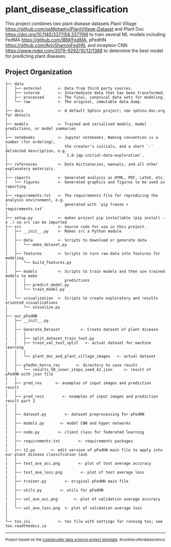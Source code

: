 plant_disease_classification
==============================

This project combines two plant disease datasets Plant Village https://github.com/spMohanty/PlantVillage-Dataset and Plant Doc https://doi.org/10.1145/3371158.3371196 to train several ML models including FedMA https://github.com/IBM/FedMA, pFedHN https://github.com/AvivSham/pFedHN, and inception CNN https://www.mdpi.com/2079-9292/10/12/1388 to determine the best model for predicting plant diseases.


Project Organization
------------
    ├── data
    │   ├── external       <- Data from third party sources.
    │   ├── interim        <- Intermediate data that has been transformed.
    │   ├── processed      <- The final, canonical data sets for modeling.
    │   └── raw            <- The original, immutable data dump.
    │
    ├── docs               <- A default Sphinx project; see sphinx-doc.org for details
    │
    ├── models             <- Trained and serialized models, model predictions, or model summaries
    │
    ├── notebooks          <- Jupyter notebooks. Naming convention is a number (for ordering),
    │                         the creator's initials, and a short `-` delimited description, e.g.
    │                         `1.0-jqp-initial-data-exploration`.
    │
    ├── references         <- Data dictionaries, manuals, and all other explanatory materials.
    │
    ├── reports            <- Generated analysis as HTML, PDF, LaTeX, etc.
    │   └── figures        <- Generated graphics and figures to be used in reporting
    │
    ├── requirements.txt   <- The requirements file for reproducing the analysis environment, e.g.
    │                         generated with `pip freeze > requirements.txt`
    │
    ├── setup.py           <- makes project pip installable (pip install -e .) so src can be imported
    ├── src                <- Source code for use in this project.
    │   ├── __init__.py    <- Makes src a Python module
    │   │
    │   ├── data           <- Scripts to download or generate data
    │   │   └── make_dataset.py
    │   │
    │   ├── features       <- Scripts to turn raw data into features for modeling
    │   │   └── build_features.py
    │   │
    │   ├── models         <- Scripts to train models and then use trained models to make
    │   │   │                 predictions
    │   │   ├── predict_model.py
    │   │   └── train_model.py
    │   │
    │   └── visualization  <- Scripts to create exploratory and results oriented visualizations
    │       └── visualize.py
    │
    ├── our_pFedHN
    │   ├── __init__.py 
    │   │
    │   ├── Generate_Dataset         <- Create dataset of plant disease
    │   │   |
    |   |   ├── split_dataset_train_test.py   
    |   |   ├── train_val_test_split   <- actual dataset for machine learning
    |   |   |
    |   |   └── plant_doc_and_plant_village_images   <- actual dataset
    │   |
    │   ├── pfedhn_hetro_res       <- directory to save result
    │   │   └── results_50_inner_steps_seed_42.json     <- result of pFedHN with json file
    |   |
    |   ├── pred_res      <- examples of input images and prediction result
    │   │
    │   ├── pred_res1        <- examples of input images and prediction result part 2
    |   |
    |   │
    |   ├── dataset.py        <- dataset preprocessing for pFedHN
    │   │ 
    |   ├── models.py       <- model CNN and hyper networks 
    |   |
    |   ├── node.py        <- client class for federated learning
    |   |
    |   ├── requirements.txt        <- requirements packages
    |   |
    |   ├── t2.py       <- edit version of pFedHN main file to apply into our plant disease classifcation task
    │   │ 
    |   ├── test_ave_acc.png        <- plot of test average accuracy
    |   |
    |   ├── test_ave_loss.png        <- plot of test average loss
    |   |
    |   ├── trainer.py        <- original pFedHN main file
    |   |
    |   ├── utils.py        <- utils for pFedHN
    |   |
    |   ├── val_ave_acc.png       <- plot of validation average accuracy
    |   | 
    │   └── val_ave_loss.png  <- plot of validation average loss
    │
    |
    └── tox.ini            <- tox file with settings for running tox; see tox.readthedocs.io
    

--------

<p><small>Project based on the <a target="_blank" href="https://drivendata.github.io/cookiecutter-data-science/">cookiecutter data science project template</a>. #cookiecutterdatascience</small></p>
